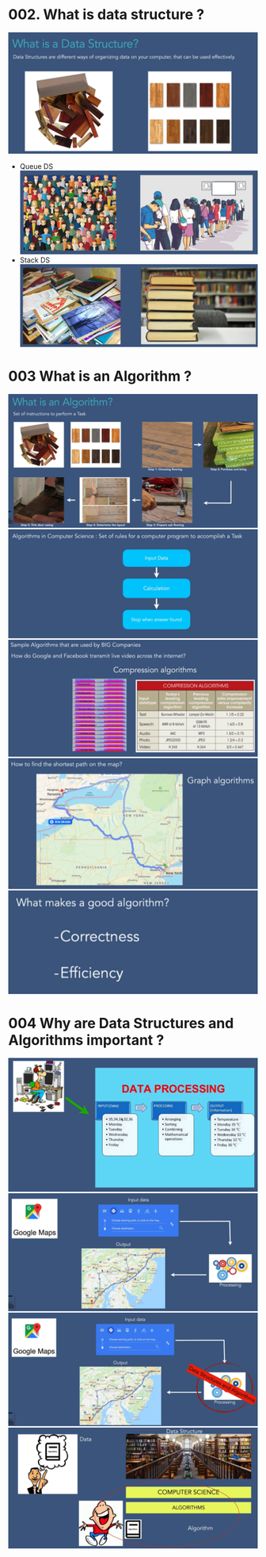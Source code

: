 # 002. What is data structure ?
![](Images/2022-10-01-23-53-41.png)
- Queue DS ![](Images/2022-10-01-23-54-50.png)
- Stack DS ![](Images/2022-10-01-23-55-56.png)

# 003 What is an Algorithm ?
![](Images/2022-10-02-00-02-28.png)
![](Images/2022-10-02-00-04-46.png)
![](Images/2022-10-02-00-06-15.png)
![](Images/2022-10-02-00-06-51.png)
![](Images/2022-10-02-00-08-02.png)

# 004 Why are Data Structures and Algorithms important ?
![](2022-10-02-00-10-24.png)
![](2022-10-02-00-11-06.png)
![](2022-10-02-00-11-39.png)
![](2022-10-02-00-13-00.png)